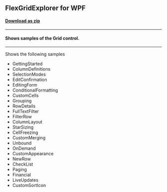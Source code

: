 ## FlexGridExplorer for WPF
#### [Download as zip](https://downgit.github.io/#/home?url=https://github.com/GrapeCity/ComponentOne-WPF-Samples/tree/master/\NET_5\Grid\FlexGridExplorer)
____
#### Shows samples of the Grid control.
____
Shows the following samples


* GettingStarted
* ColumnDefinitions
* SelectionModes
* EditConfirmation
* EditingForm
* ConditionalFormatting
* CustomCells
* Grouping
* RowDetails
* FullTextFilter
* FilterRow
* ColumnLayout
* StarSizing
* CellFreezing
* CustomMerging
* Unbound
* OnDemand
* CustomAppearance
* NewRow
* CheckList
* Paging
* Financial
* LiveUpdates
* CustomSortIcon

